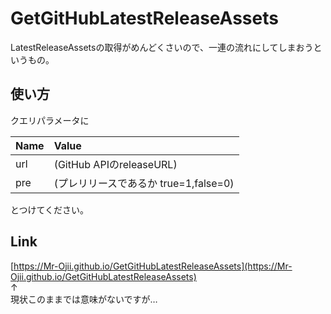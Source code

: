 # GetGitHubLatestReleaseAssets
LatestReleaseAssetsの取得がめんどくさいので、一連の流れにしてしまおうというもの。

## 使い方
クエリパラメータに

|Name   |Value                                |
|:------|:------------------------------------|
|url    |(GitHub APIのreleaseURL)             |
|pre    |(プレリリースであるか true=1,false=0)|

とつけてください。

## Link
[https://Mr-Ojii.github.io/GetGitHubLatestReleaseAssets](https://Mr-Ojii.github.io/GetGitHubLatestReleaseAssets)  
↑  
現状このままでは意味がないですが…
